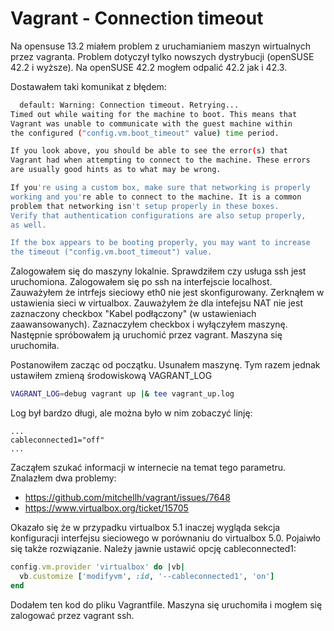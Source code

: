 Vagrant - Connection timeout
============================

Na opensuse 13.2 miałem problem z uruchamianiem maszyn wirtualnych przez vagranta. Problem dotyczył tylko nowszych dystrybucji (openSUSE 42.2 i wyższe). Na openSUSE 42.2 mogłem odpalić 42.2 jak i 42.3.

Dostawałem taki komunikat z błędem:
``` bash
  default: Warning: Connection timeout. Retrying...
Timed out while waiting for the machine to boot. This means that
Vagrant was unable to communicate with the guest machine within                                                                            
the configured ("config.vm.boot_timeout" value) time period.                                                                               

If you look above, you should be able to see the error(s) that
Vagrant had when attempting to connect to the machine. These errors
are usually good hints as to what may be wrong.

If you're using a custom box, make sure that networking is properly
working and you're able to connect to the machine. It is a common
problem that networking isn't setup properly in these boxes.
Verify that authentication configurations are also setup properly,
as well.

If the box appears to be booting properly, you may want to increase
the timeout ("config.vm.boot_timeout") value.
```

Zalogowałem się do maszyny lokalnie. Sprawdziłem czy usługa ssh jest uruchomiona.
Zalogowałem się po ssh na interfejscie localhost. Zauważyłem że intrfejs sieciowy eth0 nie jest skonfigurowany.
Zerknąłem w ustawienia sieci w virtualbox. Zauważyłem że dla intefejsu NAT nie jest zaznaczony checkbox "Kabel podłączony" (w ustawieniach zaawansowanych).
Zaznaczyłem checkbox i wyłączyłem maszynę. Następnie spróbowałem ją uruchomić przez vagrant. Maszyna się uruchomiła.

Postanowiłem zacząc od początku. Usunałem maszynę. Tym razem jednak ustawiłem zmieną środowiskową VAGRANT_LOG
``` bash
VAGRANT_LOG=debug vagrant up |& tee vagrant_up.log
```

Log był bardzo długi, ale można było w nim zobaczyć linję:
```
...
cableconnected1="off"
...
```

Zacząłem szukać informacji w internecie na temat tego parametru.
Znalazłem dwa problemy:
* https://github.com/mitchellh/vagrant/issues/7648
* https://www.virtualbox.org/ticket/15705

Okazało się że w przypadku virtualbox 5.1 inaczej wygląda sekcja konfiguracji interfejsu sieciowego w porównaniu do virtualbox 5.0.
Pojaiwło się także rozwiązanie. Należy jawnie ustawić opcję cableconnected1:
``` ruby
config.vm.provider 'virtualbox' do |vb|
  vb.customize ['modifyvm', :id, '--cableconnected1', 'on']
end
```

Dodałem ten kod do pliku Vagrantfile. Maszyna się uruchomiła i mogłem się zalogować przez vagrant ssh.
